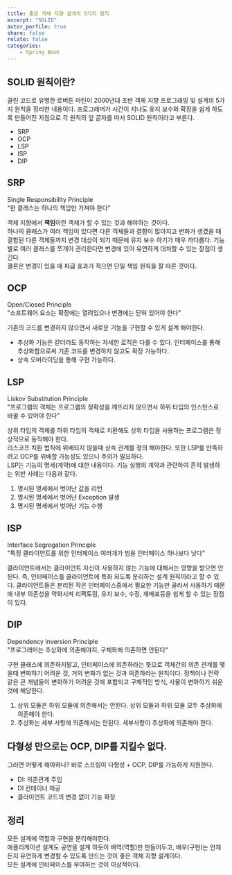 ```yaml
---
title: 좋은 객체 지향 셜계의 5가지 원칙
excerpt: "SOLID"
autor_porfile: true
share: false
relate: false
categories:
    - Spring Boot
---
```


## SOLID 원칙이란?
클린 코드로 유명한 로버튼 마틴이 2000년대 초반 객체 지향 프로그래밍 및 설계의 5가지 원칙을 정리한 내용이다. 프로그래머가 시간이 지나도 유지 보수와 확장을 쉽게 하도록 만들어진 지침으로 각 원칙의 앞 글자를 따서 SOLID 원칙이라고 부른다.
* SRP
* OCP
* LSP
* ISP
* DIP

## SRP
Single Responsibility Principle  
"한 클래스는 하나의 책임만 가져야 한다"  
  
객체 지향에서 **책임**이란 객체가 할 수 있는 것과 해야하는 것이다.  
하나의 클래스가 여러 책임이 있다면 다른 객체들과 결합이 많아지고 변화가 생겼을 때 결합된 다른 객체들까지 변경 대상이 되기 때문에 유지 보수 하기가 매우 까다롭다. 기능별로 여러 클래스를 쪼개어 관리한다면 변경에 있어 유연하게 대처할 수 있는 장점이 생긴다.  
결론은 변경이 있을 때 파급 효과가 적으면 단일 책임 원칙을 잘 따른 것이다.

## OCP
Open/Closed Principle  
"소프트웨어 요소는 확장에는 열려있으나 변경에는 닫혀 있어야 한다"
  
기존의 코드를 변경하지 않으면서 새로운 기능을 구현할 수 있게 설계 해야한다.
* 추상화
기능은 같더라도 동작하는 자세한 로직은 다를 수 있다. 인터페이스를 통해 추상화함으로써 기존 코드를 변경하지 않고도 확장 가능하다.
* 상속
    오버라이딩을 통해 구현 가능하다.

## LSP
Liskov Substitution Principle  
"프로그램의 객체는 프로그램의 정확성을 깨뜨리지 않으면서 하위 타입의 인스턴스로 바꿀 수 있어야 한다"
  
상위 타입의 객체를 하위 타입의 객체로 치환해도 상위 타입을 사용하는 프로그램은 정상적으로 동작해야 한다.  
리스코프 치환 법칙에 위배되지 않을때 상속 관계를 정의 해야한다. 또한 LSP를 만족하려고 OCP를 위배할 가능성도 있으니 주의가 필요하다.  
LSP는 기능의 명세(계약)에 대한 내용이다. 기능 실행의 계약과 관련하여 흔히 발생하는 위반 사례는 다음과 같다.
1. 명시된 명세에서 벗어난 값을 리턴
2. 명시된 명세에서 벗어난 Exception 발생
3. 명시된 명세에서 벗어난 기능 수행

## ISP
Interface Segregation Principle  
"특정 클라이언트를 위한 인터페이스 여러개가 범용 인터페이스 하나보다 낫다"  
  
클라이언트에서는 클라이언트 자신이 사용하지 않는 기능에 대해서는 영향을 받으면 안된다. 즉, 인터페이스를 클라이언트에 특화 되도록 분리하는 설계 원칙이라고 할 수 있다. 클라이언트들은 분리된 작은 인터페이스중에서 필요한 기능만 골라서 사용하기 때문에 내부 의존성을 약화시켜 리팩토링, 유지 보수, 수정, 재배포등을 쉽게 할 수 있는 장점이 있다.

## DIP
Dependency Inversion Principle  
"프로그래머는 추상화에 의존해야지, 구체화에 의존하면 안된다"  
  
구현 클래스에 의존하지말고, 인터페이스에 의존하라는 뜻으로 객체간의 의존 관계를 맺을때 변화하기 어려운 것, 거의 변화가 없는 것과 의존하라는 원칙이다. 정책이나 전략 같은 큰 개념들이 변화하기 어려운 것에 포함되고 구체적인 방식, 사물이 변화하기 쉬운 것에 해당한다. 
1. 상위 모듈은 하위 모듈에 의존해서는 안된다. 상위 모듈과 하위 모듈 모두 추상화에 의존해야 한다.
2. 추상화는 세부 사항에 의존해서는 안된다. 세부사항이 추상화에 의존해야 한다.

## 다형성 만으로는 OCP, DIP를 지킬수 없다.
그러면 어떻게 해야하나? 바로 스프링이 다형성 + OCP, DIP를 가능하게 지원한다.
* DI: 의존관계 주입
* DI 컨테이너 제공
* 클라이언트 코드의 변경 없이 기능 확장

## 정리
모든 설계에 역할과 구현을 분리해야한다.  
애플리케이션 설계도 공연을 설계 하듯이 배역(역할)만 만들어두고, 배우(구현)는 언제든지 유연하게 변경할 수 있도록 만드는 것이 좋은 객체 지향 설계이다.  
모든 설계에 인터페이스를 부여하는 것이 이상적이다.